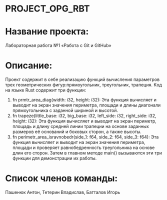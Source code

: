 ﻿# PROJECT_OPG_RBT
# Название проекта:
Лабораторная работа №1 «Работа с Git и GitHub»
# Описание:
Проект содержит в себе реализацию функций вычисления параметров трех геометрических фигур:прямоугольник, треугольник, трапеция.
Kод на языке Rust содержит три функции:
1. fn prmtr_area_diag(width: i32, height: i32): Эта функция вычисляет и выводит на экран значения периметра, площади и длины диагонали прямоугольника с заданной шириной и высотой.
2. fn trapeze(little_base: i32, big_base: i32, left_side: i32, right_side: i32, height: i32): Эта функция вычисляет и выводит на экран периметр, площадь и длину средней линии трапеции на основе заданных размеров её оснований и боковых сторон, а также высоты.
3. fn perimetr_area_isravnobedr(side_1: f64, side_2: f64, side_3: f64): Эта функция вычисляет и выводит на экран значения периметра, площади и проверяет равнобедренность треугольника на основе длин его сторон.
Затем в главном методе main() вызываются эти три функции для демонстрации их работы.
# Список членов команды:
Пашенюк Антон, Тетерин Владислав, Батталов Игорь

